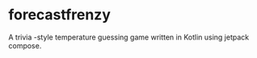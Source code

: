 # forecastfrenzy
A trivia -style temperature guessing game written in Kotlin using jetpack compose.
